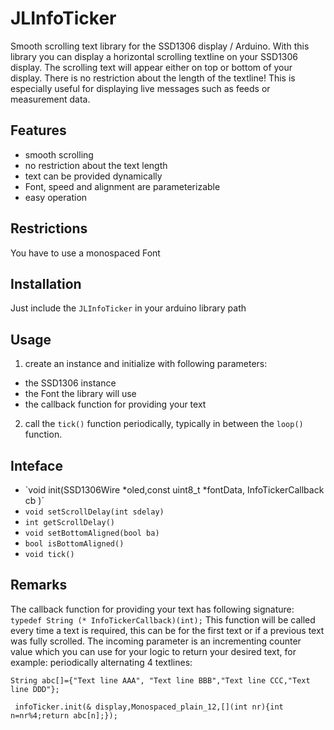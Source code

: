 # JLInfoTicker
Smooth scrolling text library for the SSD1306 display / Arduino.
With this library you can display a horizontal scrolling textline on your SSD1306 display. The scrolling text will appear either on top or bottom of your display. There is no restriction about the length of the textline! This is especially useful for displaying live messages such as feeds or measurement data.
## Features
* smooth scrolling  
* no restriction about the text length
* text can be provided dynamically
* Font, speed and alignment are parameterizable 
* easy operation
## Restrictions
You have to use a monospaced Font
## Installation
Just include the `JLInfoTicker`  in your arduino library path
## Usage
1. create an instance and initialize with following parameters:
  * the SSD1306 instance
  * the Font the library will use
  * the callback function for providing your text
2. call the `tick()` function periodically, typically in between the `loop()` function. 
## Inteface
* `void init(SSD1306Wire *oled,const uint8_t *fontData, InfoTickerCallback cb )´
* `void setScrollDelay(int sdelay)`
* `int getScrollDelay()`
* `void setBottomAligned(bool ba)`
* `bool isBottomAligned()`
* `void tick()`
## Remarks
The callback function for providing your text has following signature: `typedef String (* InfoTickerCallback)(int);`
This function will be called every time a text is required, this can be for the first text or if a previous text was fully scrolled. The incoming parameter is an incrementing counter value which you can use for your logic to return your desired text, 
for example: periodically alternating 4 textlines:

`String abc[]={"Text line AAA", "Text line BBB","Text line CCC,"Text line DDD"};`

` infoTicker.init(& display,Monospaced_plain_12,[](int nr){int n=nr%4;return abc[n];});`
